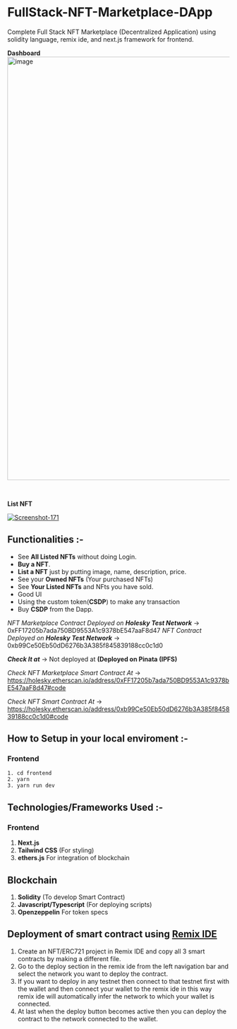 # FullStack-NFT-Marketplace-DApp

Complete Full Stack NFT Marketplace (Decentralized Application) using solidity language, remix ide, and next.js framework for frontend.

**Dashboard**
&nbsp;
<img width="959" alt="image" src="https://github.com/user-attachments/assets/960a6e4c-51b6-45fe-bc70-4e64fc66d204">


&nbsp;
&nbsp;
&nbsp;


**List NFT**
&nbsp;

<a href="https://ibb.co/k9G9FJj"><img src="https://i.ibb.co/dLfLytF/Screenshot-171.png" alt="Screenshot-171" border="0"></a>

## Functionalities :-

- See **All Listed NFTs** without doing Login.
- **Buy a NFT**.
- **List a NFT** just by putting image, name, description, price.
- See your **Owned NFTs** (Your purchased NFTs)
- See **Your Listed NFTs** and NFts you have sold.
- Good UI
- Using the custom token(**CSDP**) to make any transaction
- Buy **CSDP** from the Dapp.

_NFT Marketplace Contract Deployed on **Holesky Test Network**_ -> 0xFF17205b7ada750BD9553A1c9378bE547aaF8d47
_NFT Contract Deployed on **Holesky Test Network**_ -> 0xb99Ce50Eb50dD6276b3A385f845839188cc0c1d0

**_Check It at_** -> Not deployed at **(Deployed on Pinata (IPFS)**

_Check NFT Marketplace Smart Contract At_ -> https://holesky.etherscan.io/address/0xFF17205b7ada750BD9553A1c9378bE547aaF8d47#code

_Check NFT Smart Contract At_ -> https://holesky.etherscan.io/address/0xb99Ce50Eb50dD6276b3A385f845839188cc0c1d0#code

## How to Setup in your local enviroment :-

### Frontend

    1. cd frontend
    2. yarn
    3. yarn run dev

## Technologies/Frameworks Used :-

### Frontend

1. **Next.js**
2. **Tailwind CSS** (For styling)
3. **ethers.js** For integration of blockchain

## Blockchain

1. **Solidity** (To develop Smart Contract)
2. **Javascript/Typescript** (For deploying scripts)
3. **Openzeppelin** For token specs

## Deployment of smart contract using [Remix IDE](https://remix.ethereum.org/)

1. Create an NFT/ERC721 project in Remix IDE and copy all 3 smart contracts by making a different file.
2. Go to the deploy section in the remix ide from the left navigation bar and select the network you want to deploy the contract.
3. If you want to deploy in any testnet then connect to that testnet first with the wallet and then connect your wallet to the remix ide in this way remix ide will automatically infer the network to which your wallet is connected.
4. At last when the deploy button becomes active then you can deploy the contract to the network connected to the wallet. 

